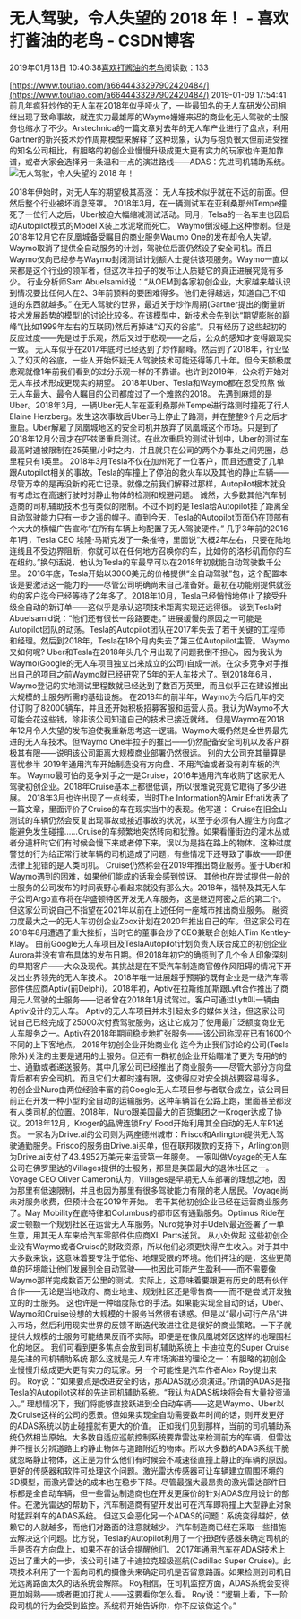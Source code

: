 
# 无人驾驶，令人失望的 2018 年！ - 喜欢打酱油的老鸟 - CSDN博客


2019年01月13日 10:40:38[喜欢打酱油的老鸟](https://me.csdn.net/weixin_42137700)阅读数：133


[https://www.toutiao.com/a6644433297902420484/](https://www.toutiao.com/a6644433297902420484/)
2019-01-09 17:54:41
前几年疯狂炒作的无人车在2018年似乎哑火了，一些最知名的无人车研发公司相继出现了致命事故，就连实力最雄厚的Waymo姗姗来迟的商业化无人驾驶的士服务也缩水了不少。Arstechnica的一篇文章对去年的无人车产业进行了盘点，利用Gartner的新兴技术炒作周期模型来解释了这种现象，认为与抱负很大但前进受挫的知名公司相比，有胆略的初创企业慢慢升级成更大更有实力的玩家也许更加靠谱，或者大家会选择另一条温和一点的演进路线——ADAS：先进司机辅助系统。
![无人驾驶，令人失望的 2018 年！](http://p1.pstatp.com/large/pgc-image/c45724c6cdc04c689748fb8aa7b93f0a)

2018年伊始时，对无人车的期望极其高涨：
无人车技术似乎就在不远的前面。但然后整个行业被坏消息笼罩。
2018年3月，在一辆测试车在亚利桑那州Tempe撞死了一位行人之后，Uber被迫大幅缩减测试活动。同月，Telsa的一名车主也因启动Autopilot模式的Model X装上水泥墩而死亡。
Waymo倒没碰上这种惨剧。但是2018年12月它在凤凰城备受瞩目的商业服务Waumo One的发布却令人失望。Waymo取消了提供全自动服务的计划，驾驶位后面仍然设了安全司机。而且Waymo仅向已经参与Waymo封闭测试计划额人士提供该项服务。Waymo一直以来都是这个行业的领军者，但这次半拉子的发布让人质疑它的真正进展究竟有多少。
行业分析师Sam Abuelsamid说：“从OEM到各家初创企业，大家越来越认识到情况要比任何人在2、3年前预料的要困难得多。他们走得越远，知道自己不知道的东西就越多。”
在无人驾驶的世界，最近关于炒作周期(Gartner提出的衡量新技术发展趋势的模型)的讨论比较多。在该模型中，新技术会先到达“期望膨胀的巅峰”(比如1999年左右的互联网)然后再掉进“幻灭的谷底”。只有经历了这些起初的反应过度——先是过于乐观，然后又过于悲观——之后，公众的感知才变得跟现实一致。
无人车似乎在2017年底时已经达到了炒作巅峰。然后到了2018年，行业坠入了幻灭的谷底，一些人开始怀疑无人驾驶技术可能还得等几十年。但今天额极度悲观就像1年前我们看到的过分乐观一样的不靠谱。也许到2019年，公众将开始对无人车技术形成更现实的期望。
2018年Uber、Tesla和Waymo都在忍受煎熬
做无人车最大、最令人瞩目的公司都度过了一个难熬的2018。
先遇到麻烦的是Uber。2018年3月，一辆Uber无人车在亚利桑那州Tempe进行路测时撞死了行人Elaine Herzberg。发生这次事故后Uber马上停止了路测，并在整整9个月之后才重启。Uber解雇了凤凰城地区的安全司机并放弃了凤凰城这个市场。只是到了2018年12月公司才在匹兹堡重启测试。在此次重启的测试计划中，Uber的测试车最高时速被限制在25英里/小时之内，并且就只在公司的两个办事处之间兜圈，总里程只有1英里。
2018年3月Tesla不仅在加州死了一位客户，而且还遭受了几单跟Autopilot相关的事故。Tesla的车撞上了停泊的救火车以及其他的静止车辆——尽管万幸的是再没新的死亡记录。就像之前我们解释过那样，Autopilot根本就没有考虑过在高速行驶时对静止物体的检测和规避问题。
诚然，大多数其他汽车制造商的司机辅助技术也有类似的限制。不过不同的是Tesla给Autopilot挂了距离全自动驾驶能力只有一步之遥的幌子。直到今天，Tesla的Autopilot页面仍在顶部有个大大的横幅广告宣称“在所有车辆上均配置了无人驾驶硬件。”
几乎3年前的2016年1月，Tesla CEO 埃隆·马斯克发了一条推特，里面说“大概2年左右，只要在陆地连线且不受边界阻断，你就可以在任何地方召唤你的车，比如你的洛杉矶而你的车在纽约。”换句话说，他认为Tesla的车最早可以在2018年初就能自动驾驶数千公里。
2016年底，Tesla开始以3000美元的价格提供“全自动驾驶”包，这个配置本该是要激活这一能力的——尽管公司明确尚未自己准备好。最初在功能刚提供就签约的客户迄今已经等待了2年多了。2018年10月，Tesla已经悄悄地停止了接受升级全自动的新订单——这似乎是承认这项技术距离实现还远得很。
谈到Tesla时Abuelsamid说：“他们还有很长一段路要走。”
进展缓慢的原因之一可能是Autopilot团队的动荡。Tesla的Autopilot团队在2017年失去了若干关键的工程师和经理。然后到2018年，Tesla在18个月内失去了第三位Autopilot主管。
Waymo又如何呢?
Uber和Tesla在2018年头几个月出现了问题我倒不担心，因为我认为Waymo(Google的无人车项目独立出来成立的公司)自成一派。在众多竞争对手推出自己的项目之前Waymo就已经研究了5年的无人车技术了。到2018年6月，Waymo登记的实地测试里程数就已经达到了数百万英里，而且似乎正在建设推出大规模的士服务所需的基础设施。
在2018年的前半年，Waymo为今后几年的交付订购了82000辆车，并且还开始积极招募客服和运营人员。我认为Waymo不大可能会花这些钱，除非该公司知道自己的技术已接近就绪。
但是Waymo在2018年12月令人失望的发布迫使我重新思考这一逻辑。Waymo大概仍然是全世界最先进的无人车技术。但Waymo One半拉子的推出——仍然配备安全司机以及客户群极其有限——说明该公司距离大规模商业部署仍然很远。
别的大公司充其量算是喜忧参半
2019年通用汽车开始制造没有方向盘、不用汽油或者没有刹车板的汽车。
Waymo最可怕的竞争对手之一是Cruise，2016年通用汽车收购了这家无人驾驶初创企业。2018年Cruise基本上都很低调，所以很难说究竟它取得了多少进展。
2018年3月也许出现了一点线索，当时The Information的Amir Efrati发表了一篇文章，里面评价了Cruise的车在现实当中的表现。他写道：
Cruise在旧金山测试的车辆仍然会反复出现事故或接近事故的状况，以至于必须有人握住方向盘才能避免发生碰撞……Cruise的车频繁地突然转向和犹豫。如果看懂街边的灌木丛或者分道杆时它们有时候会慢下来或者停下来，误以为是挡在路上的物体。这种过度警觉的行为给正常行驶车辆的司机造成了问题，有些情况下还导致了事故——即便法律上犯错的是人类司机。
Cruise仍然称会在2019年推出商业服务。鉴于Uber和Waymo遇到的困难，如果他们能成的话我会感到惊讶。
其他也在尝试提供一般的士服务的公司发布的时间表野心看起来就没有那么大。2018年，福特及其无人车子公司Argo宣布将在华盛顿特区开发无人车服务，这是继迈阿密之后的第二个。但这家公司说自己不指望在2021年以前在上述任何一座城市推出商业服务。
融资力度最大之一的无人车初创企业Zoox计划在2020年推出自己的车。但这家公司在2018年8月遭遇了重大挫折，当时它的董事会炒了CEO兼联合创始人Tim Kentley-Klay。
由前Google无人车项目及TeslaAutopilot计划负责人联合成立的初创企业Aurora并没有宣布具体的发布日期。但2018年初它的确揽到了几个令人印象深刻的早期客户——大众及现代。其挑战是在不受汽车制造商官僚作风阻碍的情况下开发出业界领先的无人车技术。
2018年唯一进展超乎预期的既有企业是一级汽车零部件供应商Aptiv(前Delphi)。2018年初，Aptiv在拉斯维加斯跟Lyft合作推出了商用无人驾驶的士服务——记者曾在2018年1月试驾过。客户可通过Lyft叫一辆由Aptiv设计的无人车。
Aptiv的无人车项目并未引起太多的媒体关注，但这家公司说自己已经完成了25000次付费驾驶服务，这让它成为了使用最广泛额度商业无人车服务之一。Aptiv在2018年期间稳步地扩张服务——该公司称现在已有1600个不同的上下客地点。
2018年初创企业开始商业化
迄今为止我们讨论的公司(Tesla除外)关注的主要是通用的士服务。但还有一群初创企业开始瞄准了更为专用的的士、通勤或者递送服务。其中几家公司已经推出了商业服务——尽管大部分方向盘背后都有安全司机。而且它们大都时速有限，这使得应对安全挑战要容易得多。
初创企业Nuro由两位经验丰富的前Google无人车项目参与者联合成立，该公司目前正在开发一种小型的全自动的运输服务。这种车辆旨在公路上跑，里面甚至都没有人类司机的位置。2018年，Nuro跟美国最大的百货集团之一Kroger达成了协议。2018年12月，Kroger的品牌连锁Fry’ Food开始利用其全自动的无人车R1送货。
一家名为Drive.ai的公司则为两座德州城市：Frisco和Arlington提供无人驾驶通勤服务。Frisco的服务由Drive.ai买单，但在联邦拨款的支持下，Arlington则为Drive.ai支付了43.4952万美元来运营第一年服务。
一家叫做Voyage的无人车公司在佛罗里达的Villages提供的士服务，那里是美国最大的退休社区之一。Voyage CEO Oliver Cameron认为，Villages是早期无人车部署的理想之地，因为那里有低速限制，并且也因为那里有很多驾驶能力有限的老人居民。Voyage尚未对服务收费，但预计会在2019年开始。
若干其他初创企业已经在运营商业服务了。May Mobility在底特律和Columbus的都市区有通勤服务。Optimus Ride在波士顿额一个规划社区在运营无人车服务。Nuro竞争对手Udelv最近签署了一单生意，用其无人车来给汽车零部件供应商XL Parts送货。
从小处做起
这些初创企业没有Waymo或者Cruise的财政资源，所以他们必须更快得产生收入。对于其中大多数来说，这意味着要专注于低俗、地理受限的环境。他们押注的是，这些更简单的环境能让他们发展到全自动驾驶——也因此可能产生盈利——而不需要像Waymo那样完成数百万公里的测试。实际上，这意味着要跟更有历史的既有伙伴合作——无论是当地政府、商业地主、规划社区还是零售商——而不是尝试开发独立的的士服务。
这也许是一种暗度陈仓的手法。如果能实现全自动的话，Uber、Waymo和Cruise设想的大规模的士服务当然很有诱惑。但是以“最小可行产品”进入市场，然后利用现实世界的反馈不断迭代改进往往是很好的商业策略。一下子就提供大规模的士服务可能结果反而不实际，即便是在像凤凰城郊区这样的地理围栏化的地区。
我们可看到更多焦点会放到司机辅助系统上
卡迪拉克的Super Cruise是先进的司机辅助系统
那么这就是无人车市场演进的理论之一：有胆略的初创企业慢慢升级成更大更有实力的玩家。另一个可能性是汽车作者Alex Roy提出来的。
Roy说：“如果要点是改进安全的话，那ADAS就必须演进。”所谓的ADAS是指Tesla的Autopilot这样的先进司机辅助系统。“我认为ADAS板块将会有大量投资涌入。”
理想情况下，我们将能够直接跃进到全自动车辆——这是Waymo、Uber以及Cruise这样的公司的愿景。但如果实现全自动需要数年时间的话，则开发更好的ADAS系统以防止碰撞就有更大的价值。
正如我们见到那样，当前的司机辅助系统仍然相当原始。大多数自适应巡航控制系统要靠雷达来检测前方的车辆，但雷达并不擅长分辨道路上的静止物体与道路附近的物体。所以大多数的ADAS系统干脆就忽略静止物体，这正是为什么他们有时候会不减速径直撞上静止的车辆的原因。
更好的传感器和软件可处理这个问题。激光雷达传感器可让车辆建立周围环境的3D模型，而激光雷达的成本也在稳步下降。尽管最强大最昂贵的激光雷达部件目标都是全自动车辆，但一些雷达制造商也在开发更廉价的针对ADAS应用设计的部件。在激光雷达的帮助下，汽车制造商有望开发出可在汽车即将撞上大型静止对象时猛踩刹车的ADAS系统。
但这又会恶化另一个ADAS的问题：系统变得越好，依赖它的人就越多，而他们对路面的注意就越少。
汽车制造商已经在采取一些措施去解决这个问题。比方说，Tesla的Autopilot利用了一个扭矩传感器来确定司机的手是否在方向盘上，如果不在的话会提醒他们。
2017年通用汽车在ADAS技术上迈出了重大的一步，该公司引进了卡迪拉克超级巡航(Cadillac Super Cruise)。此项技术利用了一个面向司机的摄像头来确定司机是否留意路面。如果检测到司机目光远离路面太久的话系统会解除。
Roy相信，在司机监控方面，ADAS系统会变得更加娴熟——或者更加打扰人——这要看你怎么看。
Roy说：“逻辑上看，下一阶段司机的行为会受到监控。系统将开始告诉你，你不应该做这个。”

